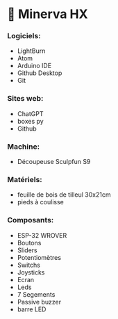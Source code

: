# 🔸 Minerva HX

### Logiciels:
  - LightBurn
  - Atom
  - Arduino IDE
  - Github Desktop
  - Git

### Sites web:
  - ChatGPT
  - boxes py
  - Github

### Machine:
  - Découpeuse Sculpfun S9

### Matériels:
  - feuille de bois de tilleul 30x21cm
  - pieds à coulisse

### Composants:
  - ESP-32 WROVER
  - Boutons
  - Sliders
  - Potentiomètres
  - Switchs
  - Joysticks
  - Ecran
  - Leds
  - 7 Segements
  - Passive buzzer
  - barre LED
